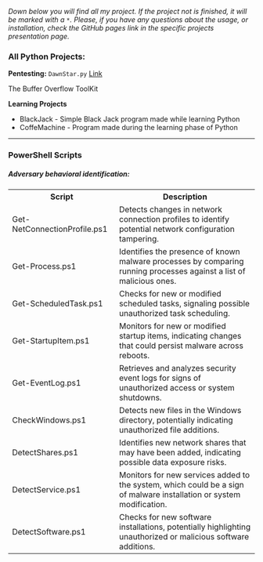 
*Down below you will find all my project. If the project not is finished, it will be marked with a `*`.
Please, if you have any questions about the usage, or installation, check the GitHub pages link in the specific projects presentation page.*

### All Python Projects: 

**Pentesting:**
`DawnStar.py` [Link](/pages/dawnbreaker) 

The Buffer Overflow ToolKit

**Learning Projects**
- BlackJack - Simple Black Jack program made while learning Python
- CoffeMachine - Program made during the learning phase of Python

-----------------
### PowerShell Scripts

##### Adversary behavioral identification:
<table>
  <tr>
    <th>Script</th>
    <th>Description</th>
  </tr>
  <tr>
    <td>Get-NetConnectionProfile.ps1</td>
    <td>Detects changes in network connection profiles to identify potential network configuration tampering.</td>
  </tr>
  <tr>
    <td>Get-Process.ps1</td>
    <td>Identifies the presence of known malware processes by comparing running processes against a list of malicious ones.</td>
  </tr>
  <tr>
    <td>Get-ScheduledTask.ps1</td>
    <td>Checks for new or modified scheduled tasks, signaling possible unauthorized task scheduling.</td>
  </tr>
  <tr>
    <td>Get-StartupItem.ps1</td>
    <td>Monitors for new or modified startup items, indicating changes that could persist malware across reboots.</td>
  </tr>
  <tr>
    <td>Get-EventLog.ps1</td>
    <td>Retrieves and analyzes security event logs for signs of unauthorized access or system shutdowns.</td>
  </tr>
  <tr>
    <td>CheckWindows.ps1</td>
    <td>Detects new files in the Windows directory, potentially indicating unauthorized file additions.</td>
  </tr>
  <tr>
    <td>DetectShares.ps1</td>
    <td>Identifies new network shares that may have been added, indicating possible data exposure risks.</td>
  </tr>
  <tr>
    <td>DetectService.ps1</td>
    <td>Monitors for new services added to the system, which could be a sign of malware installation or system modification.</td>
  </tr>
  <tr>
    <td>DetectSoftware.ps1</td>
    <td>Checks for new software installations, potentially highlighting unauthorized or malicious software additions.</td>
  </tr>
</table>

